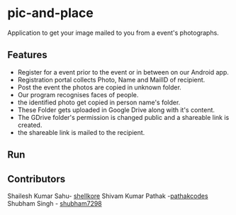 # pic-and-place
Application to get your image mailed to you from a event's photographs.

## Features

+ Register for a event prior to the event or in between on our Android app.
+ Registration portal collects Photo, Name and MailID of recipient.
+ Post the event the photos are copied in unknown folder.
+ Our program recognises faces of people.
+ the identified photo get copied in person name's folder.
+ These Folder gets uploaded in Google Drive along with it's content.
+ The GDrive folder's permission is changed public and a shareable link is created.
+ the shareable link is mailed to the recipient.

## Run



## Contributors

Shailesh Kumar Sahu- [shellkore](https://github.com/shellkore)
Shivam Kumar Pathak -[pathakcodes](https://github.com/pathakcodes)
Shubham Singh - [shubham7298](https://github.com/shubham7298)
